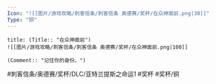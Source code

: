 ```yaml
---
Icon: "![[图片/游戏攻略/刺客信条/刺客信条 奥德赛/奖杯/在众神面前.png|30]]"
Type: "铜"
---
```

```ad-common-bronze-trophy
title: (Title:: "在众神面前")
![[图片/游戏攻略/刺客信条/刺客信条 奥德赛/奖杯/在众神面前.png|100]]

(Comment:: "记住你的身份。")
```

#刺客信条/奥德赛/奖杯/DLC/亚特兰提斯之命运1 #奖杯 #奖杯/铜
